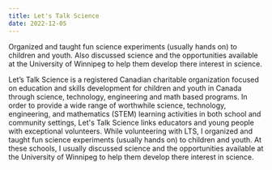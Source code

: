 ```yaml
---
title: Let's Talk Science 
date: 2022-12-05
---
```


Organized and taught fun science experiments (usually hands on) to children and youth. Also discussed science and the opportunities available at the University of Winnipeg to help them develop there interest in science.

<!--more-->

Let’s Talk Science is a registered Canadian charitable organization focused on education and skills development for children and youth in Canada through science, technology, engineering and math based programs. In order to provide a wide range of worthwhile science, technology, engineering, and mathematics (STEM) learning activities in both school and community settings, Let's Talk Science links educators and young people with exceptional volunteers. While volunteering with LTS, I organized and taught fun science experiments (usually hands on) to children and youth. At these schools, I usually discussed science and the opportunities available at the University of Winnipeg to help them develop there interest in science.
